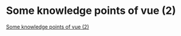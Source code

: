 # Some knowledge points of vue (2)
[Some knowledge points of vue (2)](https://aiwithcloud.com/2022/09/19/some_knowledge_points_of_vue_2/)